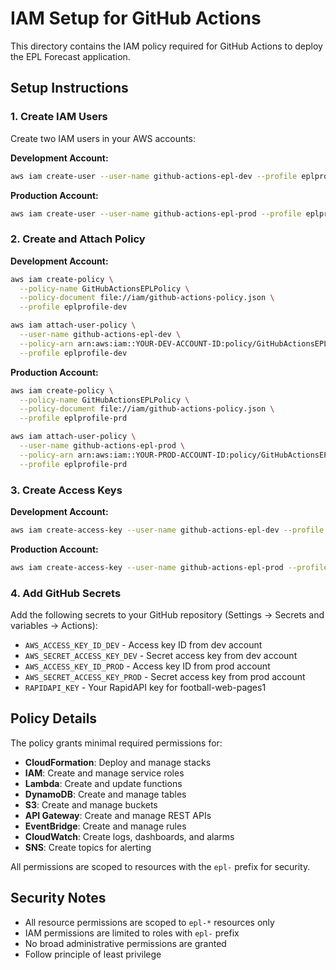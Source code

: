 # IAM Setup for GitHub Actions

This directory contains the IAM policy required for GitHub Actions to deploy the EPL Forecast application.

## Setup Instructions

### 1. Create IAM Users

Create two IAM users in your AWS accounts:

**Development Account:**
```bash
aws iam create-user --user-name github-actions-epl-dev --profile eplprofile-dev
```

**Production Account:**
```bash
aws iam create-user --user-name github-actions-epl-prod --profile eplprofile-prd
```

### 2. Create and Attach Policy

**Development Account:**
```bash
aws iam create-policy \
  --policy-name GitHubActionsEPLPolicy \
  --policy-document file://iam/github-actions-policy.json \
  --profile eplprofile-dev

aws iam attach-user-policy \
  --user-name github-actions-epl-dev \
  --policy-arn arn:aws:iam::YOUR-DEV-ACCOUNT-ID:policy/GitHubActionsEPLPolicy \
  --profile eplprofile-dev
```

**Production Account:**
```bash
aws iam create-policy \
  --policy-name GitHubActionsEPLPolicy \
  --policy-document file://iam/github-actions-policy.json \
  --profile eplprofile-prd

aws iam attach-user-policy \
  --user-name github-actions-epl-prod \
  --policy-arn arn:aws:iam::YOUR-PROD-ACCOUNT-ID:policy/GitHubActionsEPLPolicy \
  --profile eplprofile-prd
```

### 3. Create Access Keys

**Development Account:**
```bash
aws iam create-access-key --user-name github-actions-epl-dev --profile eplprofile-dev
```

**Production Account:**
```bash
aws iam create-access-key --user-name github-actions-epl-prod --profile eplprofile-prd
```

### 4. Add GitHub Secrets

Add the following secrets to your GitHub repository (Settings → Secrets and variables → Actions):

- `AWS_ACCESS_KEY_ID_DEV` - Access key ID from dev account
- `AWS_SECRET_ACCESS_KEY_DEV` - Secret access key from dev account
- `AWS_ACCESS_KEY_ID_PROD` - Access key ID from prod account
- `AWS_SECRET_ACCESS_KEY_PROD` - Secret access key from prod account
- `RAPIDAPI_KEY` - Your RapidAPI key for football-web-pages1

## Policy Details

The policy grants minimal required permissions for:

- **CloudFormation**: Deploy and manage stacks
- **IAM**: Create and manage service roles
- **Lambda**: Create and update functions
- **DynamoDB**: Create and manage tables
- **S3**: Create and manage buckets
- **API Gateway**: Create and manage REST APIs
- **EventBridge**: Create and manage rules
- **CloudWatch**: Create logs, dashboards, and alarms
- **SNS**: Create topics for alerting

All permissions are scoped to resources with the `epl-` prefix for security.

## Security Notes

- All resource permissions are scoped to `epl-*` resources only
- IAM permissions are limited to roles with `epl-` prefix
- No broad administrative permissions are granted
- Follow principle of least privilege